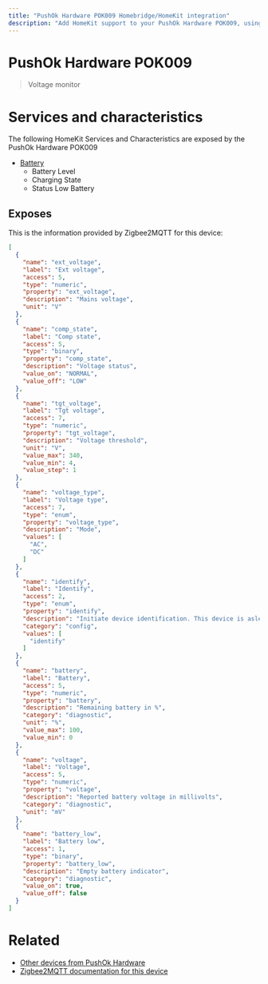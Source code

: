 ```yaml
---
title: "PushOk Hardware POK009 Homebridge/HomeKit integration"
description: "Add HomeKit support to your PushOk Hardware POK009, using Homebridge, Zigbee2MQTT and homebridge-z2m."
---
```

<!---
This file has been GENERATED using src/docgen/docgen.ts
DO NOT EDIT THIS FILE MANUALLY!
-->
# PushOk Hardware POK009
> Voltage monitor


# Services and characteristics
The following HomeKit Services and Characteristics are exposed by
the PushOk Hardware POK009

* [Battery](../../battery.md)
  * Battery Level
  * Charging State
  * Status Low Battery



## Exposes

This is the information provided by Zigbee2MQTT for this device:

```json
[
  {
    "name": "ext_voltage",
    "label": "Ext voltage",
    "access": 5,
    "type": "numeric",
    "property": "ext_voltage",
    "description": "Mains voltage",
    "unit": "V"
  },
  {
    "name": "comp_state",
    "label": "Comp state",
    "access": 5,
    "type": "binary",
    "property": "comp_state",
    "description": "Voltage status",
    "value_on": "NORMAL",
    "value_off": "LOW"
  },
  {
    "name": "tgt_voltage",
    "label": "Tgt voltage",
    "access": 7,
    "type": "numeric",
    "property": "tgt_voltage",
    "description": "Voltage threshold",
    "unit": "V",
    "value_max": 340,
    "value_min": 4,
    "value_step": 1
  },
  {
    "name": "voltage_type",
    "label": "Voltage type",
    "access": 7,
    "type": "enum",
    "property": "voltage_type",
    "description": "Mode",
    "values": [
      "AC",
      "DC"
    ]
  },
  {
    "name": "identify",
    "label": "Identify",
    "access": 2,
    "type": "enum",
    "property": "identify",
    "description": "Initiate device identification. This device is asleep by default.You may need to wake it up first before sending the identify command.",
    "category": "config",
    "values": [
      "identify"
    ]
  },
  {
    "name": "battery",
    "label": "Battery",
    "access": 5,
    "type": "numeric",
    "property": "battery",
    "description": "Remaining battery in %",
    "category": "diagnostic",
    "unit": "%",
    "value_max": 100,
    "value_min": 0
  },
  {
    "name": "voltage",
    "label": "Voltage",
    "access": 5,
    "type": "numeric",
    "property": "voltage",
    "description": "Reported battery voltage in millivolts",
    "category": "diagnostic",
    "unit": "mV"
  },
  {
    "name": "battery_low",
    "label": "Battery low",
    "access": 1,
    "type": "binary",
    "property": "battery_low",
    "description": "Empty battery indicator",
    "category": "diagnostic",
    "value_on": true,
    "value_off": false
  }
]
```

# Related
* [Other devices from PushOk Hardware](../index.md#pushok_hardware)
* [Zigbee2MQTT documentation for this device](https://www.zigbee2mqtt.io/devices/POK009.html)